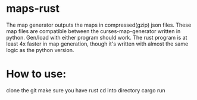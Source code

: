 # maps-rust
The map generator outputs the maps in compressed(gzip) json files. 
These map files are compatible between the curses-map-generator written in python. Gen/load with either program should work.
The rust program is at least 4x faster in map generation, though it's written with almost the same logic as the python version.

# How to use:
clone the git
make sure you have rust
cd into directory
cargo run


